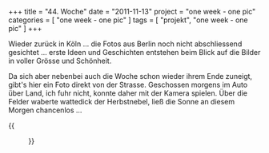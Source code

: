 +++
title = "44. Woche"
date = "2011-11-13"
project = "one week - one pic"
categories = [ "one week - one pic" ]
tags = [ "projekt", "one week - one pic" ]
+++

Wieder zurück in Köln ... die Fotos aus Berlin noch nicht abschliessend gesichtet ... erste Ideen und Geschichten entstehen beim Blick auf die Bilder in voller Grösse und Schönheit.

Da sich aber nebenbei auch die Woche schon wieder ihrem Ende zuneigt, gibt's hier ein Foto direkt von der Strasse. Geschossen morgens im Auto über Land, ich fuhr nicht, konnte daher mit der Kamera spielen. Über die Felder waberte wattedick der Herbstnebel, ließ die Sonne an diesem Morgen chancenlos ...

{{<figure src="/images/1week1pic/20111109-1220-040.jpg" title="Nebelwärts">}}
